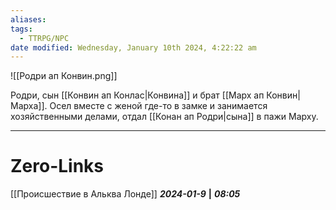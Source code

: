 ```yaml
---
aliases: 
tags:
  - TTRPG/NPC
date modified: Wednesday, January 10th 2024, 4:22:22 am
---
```

![[Родри ап Конвин.png]]

Родри, сын [[Конвин ап Конлас|Конвина]] и брат [[Марх ап Конвин|Марха]]. Осел вместе с женой где-то в замке и занимается хозяйственными делами, отдал [[Конан ап Родри|сына]] в пажи Марху.

___
# Zero-Links
[[Происшествие в Альква Лонде]]
***2024-01-9*** **|** ***08:05***